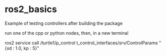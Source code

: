 # ros2_basics

Example of testing controllers after building the package

run one of the cpp or python nodes, then, in a new terminal

ros2 service call /turtle1/p_control t_control_interfaces/srv/ControlParams "{xd : 1.0, kp : 5}"
